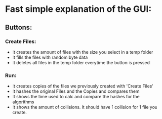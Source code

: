 # Fast simple explanation of the GUI:
## Buttons:
### Create Files:
- It creates the amount of files with the size you select in a temp folder
- It fills the files with random byte data
- It deletes all files in the temp folder everytime the button is pressed

### Run:
- It creates copies of the files we previously created with 'Create Files'
- It hashes the original Files and the Copies and compares them
- It shows the time used to calc and compare the hashes for the algorithms
- It shows the amount of collisions. It should have 1 collision for 1 file you create. 
